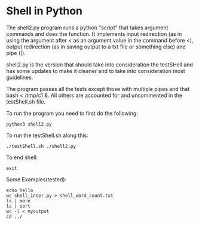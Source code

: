 # Shell in Python

The shell2.py program runs a python "script" that takes argument
commands and does the function. It implements input redirection (as in using
the argument after < as an argument value in the command before <), output
redirection (as in saving output to a txt file or something else) and pipe (|).

shell2.py is the version that should take into consideration the testSHell and
has some updates to make it cleaner and to take into consideration most guidelines.


The program passes all the tests except those with multiple pipes and that
bash < /tmp/c1 &. All others are accounted for and uncommented in the
testShell.sh file.

To run the program you need to first do the following:
~~~
python3 shell2.py

~~~

To run the testShell.sh along this:
~~~
./testShell.sh ./shell2.py
~~~
To end shell:
~~~
exit
~~~

Some Examples(tested):
~~~
echo hello
wc shell_inter.py > shell_word_count.txt
ls | more
ls | sort
wc -l < myoutput
cd ../
~~~
